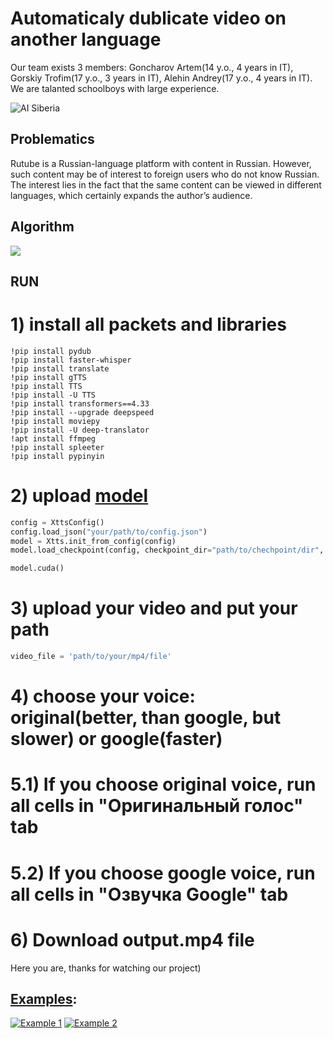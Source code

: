 # Automaticaly dublicate video on another language

Our team exists 3 members: Goncharov Artem(14 y.o., 4 years in IT), Gorskiy Trofim(17 y.o., 3 years in IT), Alehin Andrey(17 y.o., 4 years in IT). We are talanted schoolboys with large experience.

![AI Siberia](https://i.imgur.com/MKyFYQl.png)

## Problematics

Rutube is a Russian-language platform with content in Russian. However, such content may be of interest to foreign users who do not know Russian. The interest lies in the fact that the same content can be viewed in different languages, which certainly expands the author’s audience.

## Algorithm

![](https://i.imgur.com/RbkfcuZ.png)

## RUN

# 1) install all packets and libraries
```
!pip install pydub
!pip install faster-whisper
!pip install translate
!pip install gTTS
!pip install TTS
!pip install -U TTS
!pip install transformers==4.33
!pip install --upgrade deepspeed
!pip install moviepy
!pip install -U deep-translator
!apt install ffmpeg
!pip install spleeter
!pip install pypinyin
```
# 2) upload <a href="https://github.com/artemgoncarov/double_video_on_another_language/xtts">model</a>
```python
config = XttsConfig()
config.load_json("your/path/to/config.json")
model = Xtts.init_from_config(config)
model.load_checkpoint(config, checkpoint_dir="path/to/chechpoint/dir", use_deepspeed=True)

model.cuda()
```
# 3) upload your video and put your path
```python
video_file = 'path/to/your/mp4/file'
```
# 4) choose your voice: original(better, than google, but slower) or google(faster)
# 5.1) If you choose original voice, run all cells in "Оригинальный голос" tab
# 5.2) If you choose google voice, run all cells in "Озвучка Google" tab
# 6) Download output.mp4 file

Here you are, thanks for watching our project)

## <a href="https://disk.yandex.ru/d/UXSGMaHrAKSTKg">Examples</a>:

[![Example 1](https://i.imgur.com/sBQsCia.png)](https://rutube.ru/video/private/866307cab9260c06396a451650b780f6/?p=MIUUSgTRDpVV0-0oAmTwHg)
[![Example 2](https://i.imgur.com/X3i57Qh.png)](https://rutube.ru/video/private/8900566938ad4292cbaef41183d080c0/?p=N8h7rc4VaHnqppqFrPdcAg)
